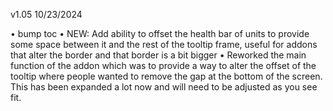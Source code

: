 v1.05 10/23/2024

• bump toc
• NEW: Add ability to offset the health bar of units to provide some space between it and the rest of the tooltip frame, useful for addons that alter the border and that border is a bit bigger
• Reworked the main function of the addon which was to provide a way to alter the offset of the tooltip where people wanted to remove the gap at the bottom of the screen. This has been expanded a lot now and will need to be adjusted as you see fit.
